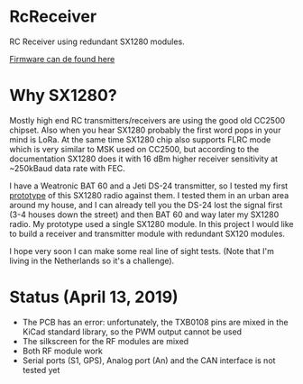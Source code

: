 # RcReceiver
RC Receiver using redundant SX1280 modules.

[Firmware can de found here](https://github.com/bodri/rc-receiver-sx1280)

# Why SX1280?
Mostly high end RC transmitters/receivers are using the good old CC2500 chipset. Also when you hear SX1280 probably the first word pops in your mind is LoRa. At the same time SX1280 chip also supports FLRC mode which is very similar to MSK used on CC2500, but according to the documentation SX1280 does it with 16 dBm higher receiver sensitivity at ~250kBaud data rate with FEC.

I have a Weatronic BAT 60 and a Jeti DS-24 transmitter, so I tested my first [prototype](https://www.instructables.com/id/High-Resolution-PWM-Signal-Generation-for-RC-Servo/) of this SX1280 radio against them. I tested them in an urban area around my house, and I can already tell you the DS-24 lost the signal first (3-4 houses down the street) and then BAT 60 and way later my SX1280 radio. My prototype used a single SX1280 module. In this project I would like to build a receiver and transmitter module with redundant SX120 modules.

I hope very soon I can make some real line of sight tests. (Note that I'm living in the Netherlands so it's a challenge).

# Status (April 13, 2019)
* The PCB has an error: unfortunately, the TXB0108 pins are mixed in the KiCad standard library, so the PWM output cannot be used
* The silkscreen for the RF modules are mixed
* Both RF module work
* Serial ports (S1, GPS), Analog port (An) and the CAN interface is not tested yet
